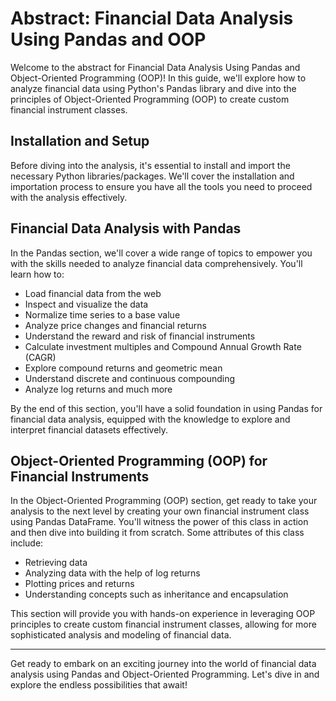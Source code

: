 # Abstract: Financial Data Analysis Using Pandas and OOP

Welcome to the abstract for Financial Data Analysis Using Pandas and Object-Oriented Programming (OOP)! In this guide, we'll explore how to analyze financial data using Python's Pandas library and dive into the principles of Object-Oriented Programming (OOP) to create custom financial instrument classes.

## Installation and Setup

Before diving into the analysis, it's essential to install and import the necessary Python libraries/packages. We'll cover the installation and importation process to ensure you have all the tools you need to proceed with the analysis effectively.

## Financial Data Analysis with Pandas

In the Pandas section, we'll cover a wide range of topics to empower you with the skills needed to analyze financial data comprehensively. You'll learn how to:

- Load financial data from the web
- Inspect and visualize the data
- Normalize time series to a base value
- Analyze price changes and financial returns
- Understand the reward and risk of financial instruments
- Calculate investment multiples and Compound Annual Growth Rate (CAGR)
- Explore compound returns and geometric mean
- Understand discrete and continuous compounding
- Analyze log returns and much more

By the end of this section, you'll have a solid foundation in using Pandas for financial data analysis, equipped with the knowledge to explore and interpret financial datasets effectively.

## Object-Oriented Programming (OOP) for Financial Instruments

In the Object-Oriented Programming (OOP) section, get ready to take your analysis to the next level by creating your own financial instrument class using Pandas DataFrame. You'll witness the power of this class in action and then dive into building it from scratch. Some attributes of this class include:

- Retrieving data
- Analyzing data with the help of log returns
- Plotting prices and returns
- Understanding concepts such as inheritance and encapsulation

This section will provide you with hands-on experience in leveraging OOP principles to create custom financial instrument classes, allowing for more sophisticated analysis and modeling of financial data.

---

Get ready to embark on an exciting journey into the world of financial data analysis using Pandas and Object-Oriented Programming. Let's dive in and explore the endless possibilities that await!

